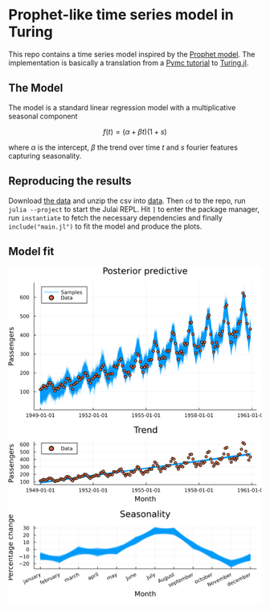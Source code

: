 # Prophet-like time series model in Turing
This repo contains a time series model inspired by the [Prophet model](https://peerj.com/preprints/3190/). The implementation is basically a translation from a [Pymc tutorial](https://docs.pymc.io/en/v3/pymc-examples/examples/time_series/Air_passengers-Prophet_with_Bayesian_workflow.html) to [Turing.jl](https://turing.ml/stable/).

## The Model
The model is a standard linear regression model with a multiplicative seasonal component

$$f(t) = (\alpha + \beta t)(1 + s)$$

where $\alpha$ is the intercept, $\beta$ the trend over time $t$ and $s$ fourier features capturing seasonality.

## Reproducing the results
Download [the data](https://www.kaggle.com/datasets/rakannimer/air-passengers) and unzip the csv into [data](./data).
Then `cd` to the repo, run `julia --project` to start the Julai REPL. Hit `]` to enter the package manager, run `instantiate` to fetch the necessary dependencies and finally `include("main.jl")` to fit the model and produce the plots.

## Model fit
![model fit](plots/linear_seasonality_posterior_predictive.png)